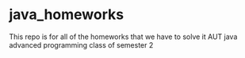# java_homeworks
This repo is for all of the homeworks that we have to solve it AUT java advanced programming class of semester 2 
